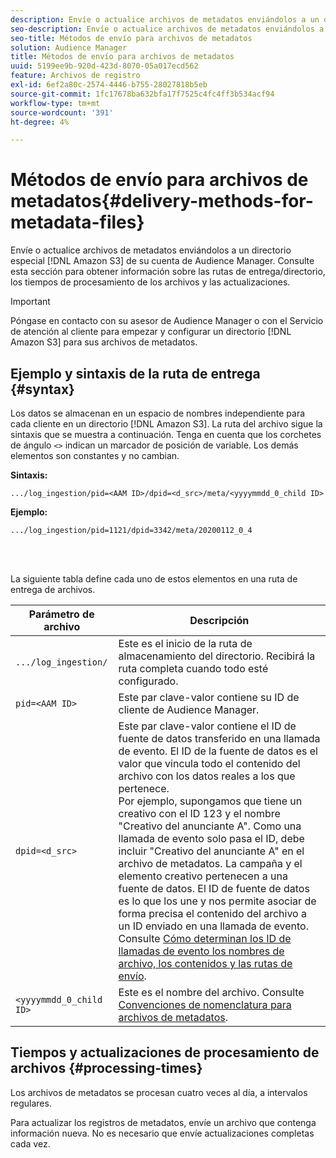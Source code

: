 ```yaml
---
description: Envíe o actualice archivos de metadatos enviándolos a un directorio especial de Amazon S3 para su cuenta de Audience Manager. Consulte esta sección para obtener información sobre las rutas de entrega/directorio, los tiempos de procesamiento de los archivos y las actualizaciones.
seo-description: Envíe o actualice archivos de metadatos enviándolos a un directorio especial de Amazon S3 para su cuenta de Audience Manager. Consulte esta sección para obtener información sobre las rutas de entrega/directorio, los tiempos de procesamiento de los archivos y las actualizaciones.
seo-title: Métodos de envío para archivos de metadatos
solution: Audience Manager
title: Métodos de envío para archivos de metadatos
uuid: 5199ee9b-920d-423d-8070-05a017ecd562
feature: Archivos de registro
exl-id: 6ef2a80c-2574-4446-b755-28027818b5eb
source-git-commit: 1fc17678ba632bfa17f7525c4fc4ff3b534acf94
workflow-type: tm+mt
source-wordcount: '391'
ht-degree: 4%

---
```


# Métodos de envío para archivos de metadatos{#delivery-methods-for-metadata-files}

Envíe o actualice archivos de metadatos enviándolos a un directorio especial [!DNL Amazon S3] de su cuenta de Audience Manager. Consulte esta sección para obtener información sobre las rutas de entrega/directorio, los tiempos de procesamiento de los archivos y las actualizaciones.

>[!IMPORTANT]
>
> Póngase en contacto con su asesor de Audience Manager o con el Servicio de atención al cliente para empezar y configurar un directorio [!DNL Amazon S3] para sus archivos de metadatos.

## Ejemplo y sintaxis de la ruta de entrega {#syntax}

Los datos se almacenan en un espacio de nombres independiente para cada cliente en un directorio [!DNL Amazon S3]. La ruta del archivo sigue la sintaxis que se muestra a continuación. Tenga en cuenta que los corchetes de ángulo `<>` indican un marcador de posición de variable. Los demás elementos son constantes y no cambian.

**Sintaxis:**

```
.../log_ingestion/pid=<AAM ID>/dpid=<d_src>/meta/<yyyymmdd_0_child ID>
```

**Ejemplo:**

```
.../log_ingestion/pid=1121/dpid=3342/meta/20200112_0_4
```

<br> 

La siguiente tabla define cada uno de estos elementos en una ruta de entrega de archivos.


| Parámetro de archivo | Descripción |
|---------|----------|
| `.../log_ingestion/` | Este es el inicio de la ruta de almacenamiento del directorio. Recibirá la ruta completa cuando todo esté configurado. |
| `pid=<AAM ID>` | Este par clave-valor contiene su ID de cliente de Audience Manager. |
| `dpid=<d_src>` | Este par clave-valor contiene el ID de fuente de datos transferido en una llamada de evento. El ID de la fuente de datos es el valor que vincula todo el contenido del archivo con los datos reales a los que pertenece. </br> Por ejemplo, supongamos que tiene un creativo con el ID 123 y el nombre &quot;Creativo del anunciante A&quot;. Como una llamada de evento solo pasa el ID, debe incluir &quot;Creativo del anunciante A&quot; en el archivo de metadatos. La campaña y el elemento creativo pertenecen a una fuente de datos. El ID de fuente de datos es lo que los une y nos permite asociar de forma precisa el contenido del archivo a un ID enviado en una llamada de evento. Consulte [Cómo determinan los ID de llamadas de evento los nombres de archivo, los contenidos y las rutas de envío](/help/using/reporting/audience-optimization-reports/metadata-files-intro/metadata-file-overview.md#how-ids-shape-file-names). |
| `<yyyymmdd_0_child ID>` | Este es el nombre del archivo. Consulte [Convenciones de nomenclatura para archivos de metadatos](/help/using/reporting/audience-optimization-reports/metadata-files-intro/metadata-file-names.md). |

## Tiempos y actualizaciones de procesamiento de archivos {#processing-times}

Los archivos de metadatos se procesan cuatro veces al día, a intervalos regulares.

Para actualizar los registros de metadatos, envíe un archivo que contenga información nueva. No es necesario que envíe actualizaciones completas cada vez.

